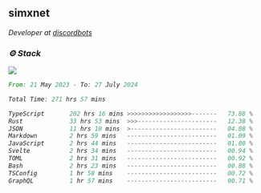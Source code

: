 <h2>simxnet</h2>
<p><em>Developer at <a href="https://github.com/dbotslist">discordbots</a></p>

### ⚙️ Stack
![](https://skillicons.dev/icons?i=git,docker,js,ts,cloudflare,css,deno,express,cpp,rust,arduino,graphql,html,nestjs,react,apollo,bash,lua,nextjs,nodejs,ps,powershell,neovim,postgres,tailwind,prisma)

<!--START_SECTION:waka-->

```rust
From: 21 May 2023 - To: 27 July 2024

Total Time: 271 hrs 57 mins

TypeScript       202 hrs 16 mins >>>>>>>>>>>>>>>>>>-------   73.88 %
Rust             33 hrs 53 mins  >>>----------------------   12.38 %
JSON             11 hrs 10 mins  >------------------------   04.08 %
Markdown         2 hrs 59 mins   -------------------------   01.09 %
JavaScript       2 hrs 44 mins   -------------------------   01.00 %
Svelte           2 hrs 34 mins   -------------------------   00.94 %
TOML             2 hrs 31 mins   -------------------------   00.92 %
Bash             2 hrs 23 mins   -------------------------   00.88 %
TSConfig         1 hr 58 mins    -------------------------   00.72 %
GraphQL          1 hr 57 mins    -------------------------   00.71 %
```

<!--END_SECTION:waka-->


<!--
<p align="center">
     <a href="https://discord.gg/HhybNhchcC"><img src="https://invidget.switchblade.xyz/sejc7TnX6N" align="center" ><a>
</p> 
-->
